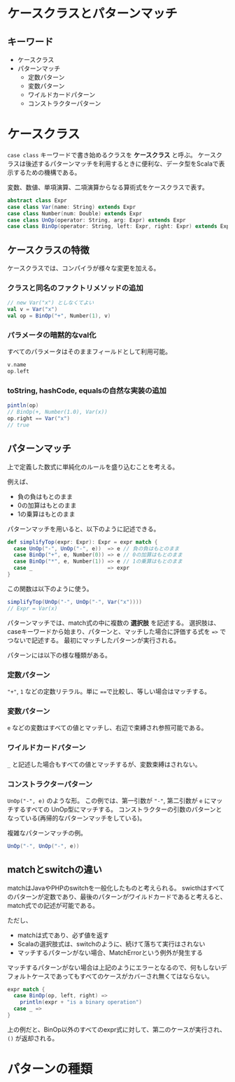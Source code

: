 # ケースクラスとパターンマッチ

## キーワード
- ケースクラス
- パターンマッチ
  - 定数パターン
  - 変数パターン
  - ワイルドカードパターン
  - コンストラクターパターン

# ケースクラス
```case class``` キーワードで書き始めるクラスを **ケースクラス** と呼ぶ。
ケースクラスは後述するパターンマッチを利用するときに便利な、データ型をScalaで表示するための機構である。

変数、数値、単項演算、二項演算からなる算術式をケースクラスで表す。

```scala
abstract class Expr
case class Var(name: String) extends Expr
case class Number(num: Double) extends Expr
case class UnOp(operator: String, arg: Expr) extends Expr
case class BinOp(operator: String, left: Expr, right: Expr) extends Expr
```

## ケースクラスの特徴
ケースクラスでは、コンパイラが様々な変更を加える。

### クラスと同名のファクトリメソッドの追加
```scala
// new Var("x") としなくてよい
val v = Var("x")
val op = BinOp("+", Number(1), v)
```

### パラメータの暗黙的なval化
すべてのパラメータはそのままフィールドとして利用可能。

```scala
v.name
op.left
```

### toString, hashCode, equalsの自然な実装の追加
```scala
pintln(op)
// BinOp(+, Number(1.0), Var(x))
op.right == Var("x")
// true
```

## パターンマッチ
上で定義した数式に単純化のルールを盛り込むことを考える。

例えば、
- 負の負はもとのまま
- 0の加算はもとのまま
- 1の乗算はもとのまま

パターンマッチを用いると、以下のように記述できる。

```scala
def simplifyTop(expr: Expr): Expr = expr match {
  case UnOp("-", UnOp("-", e))  => e // 負の負はもとのまま
  case BinOp("+", e, Number(0)) => e // 0の加算はもとのまま
  case BinOp("*", e, Number(1)) => e // 1の乗算はもとのまま
  case _                        => expr
}
```

この関数は以下のように使う。
```scala
simplifyTop(UnOp("-", UnOp("-", Var("x"))))
// Expr = Var(x)
```

パターンマッチでは、match式の中に複数の **選択肢** を記述する。
選択肢は、caseキーワードから始まり、パターンと、マッチした場合に評価する式を ```=>``` でつないで記述する。
最初にマッチしたパターンが実行される。

パターンには以下の様な種類がある。

### 定数パターン
```"+"```, ```1``` などの定数リテラル。単に ```==```で比較し、等しい場合はマッチする。

### 変数パターン
```e``` などの変数はすべての値とマッチし、右辺で束縛され参照可能である。

### ワイルドカードパターン
```_``` と記述した場合もすべての値とマッチするが、変数束縛はされない。

### コンストラクターパターン
```UnOp("-", e)``` のような形。
この例では、第一引数が ```"-"```, 第二引数が ```e``` にマッチするすべての UnOp型にマッチする。
コンストラクターの引数のパターンとなっている(再帰的なパターンマッチをしている)。

複雑なパターンマッチの例。

```scala
UnOp("-", UnOp("-", e))
```

## matchとswitchの違い
matchはJavaやPHPのswitchを一般化したものと考えられる。
swicthはすべてのパターンが定数であり、最後のパターンがワイルドカードであると考えると、match式での記述が可能である。

ただし、
- matchは式であり、必ず値を返す
- Scalaの選択肢式は、switchのように、続けて落ちて実行はされない
- マッチするパターンがない場合、MatchErrorという例外が発生する

マッチするパターンがない場合は上記のようにエラーとなるので、何もしないデフォルトケースであってもすべてのケースがカバーされ無くてはならない。

```scala
expr match {
  case BinOp(op, left, right) =>
    println(expr + "is a binary operation")
  case _ =>
}
```
上の例だと、BinOp以外のすべてのexpr式に対して、第二のケースが実行され、```()``` が返却される。

# パターンの種類

